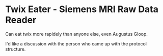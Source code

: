 # Twix Eater - Siemens MRI Raw Data Reader

Can eat twix more rapidely than anyone else, even Augustus Gloop.

I'd like a discussion with the person who came up with the protocol structure.

